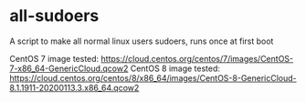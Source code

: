 # all-sudoers
A script to make all normal linux users sudoers, runs once at first boot

CentOS 7 image tested: https://cloud.centos.org/centos/7/images/CentOS-7-x86_64-GenericCloud.qcow2
CentOS 8 image tested: https://cloud.centos.org/centos/8/x86_64/images/CentOS-8-GenericCloud-8.1.1911-20200113.3.x86_64.qcow2
